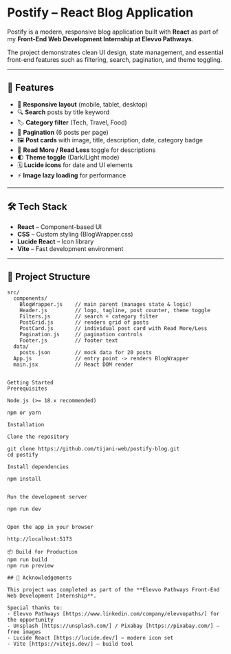 # Postify – React Blog Application

Postify is a modern, responsive blog application built with **React** as part of my **Front-End Web Development Internship at Elevvo Pathways**.  

The project demonstrates clean UI design, state management, and essential front-end features such as filtering, search, pagination, and theme toggling.

---

## 🚀 Features

- 📌 **Responsive layout** (mobile, tablet, desktop)  
- 🔍 **Search** posts by title keyword  
- 🏷️ **Category filter** (Tech, Travel, Food)  
- 📄 **Pagination** (6 posts per page)  
- 🖼️ **Post cards** with image, title, description, date, category badge  
- 📜 **Read More / Read Less** toggle for descriptions  
- 🌓 **Theme toggle** (Dark/Light mode)  
- 🗓️ **Lucide icons** for date and UI elements  
- ⚡ **Image lazy loading** for performance  

---

## 🛠️ Tech Stack

- **React** – Component-based UI  
- **CSS** – Custom styling (BlogWrapper.css)  
- **Lucide React** – Icon library  
- **Vite** – Fast development environment  

---

## 📂 Project Structure

```plaintext
src/
  components/
    BlogWrapper.js    // main parent (manages state & logic)
    Header.js         // logo, tagline, post counter, theme toggle
    Filters.js        // search + category filter
    PostGrid.js       // renders grid of posts
    PostCard.js       // individual post card with Read More/Less
    Pagination.js     // pagination controls
    Footer.js         // footer text
  data/
    posts.json        // mock data for 20 posts
  App.js              // entry point -> renders BlogWrapper
  main.jsx            // React DOM render


Getting Started
Prerequisites

Node.js (>= 18.x recommended)

npm or yarn

Installation

Clone the repository

git clone https://github.com/tijani-web/postify-blog.git
cd postify

Install dependencies

npm install


Run the development server

npm run dev


Open the app in your browser

http://localhost:5173

📦 Build for Production
npm run build
npm run preview

## 🙌 Acknowledgements

This project was completed as part of the **Elevvo Pathways Front-End Web Development Internship**.  

Special thanks to:  
- Elevvo Pathways [https://www.linkedin.com/company/elevvopaths/] for the opportunity  
- Unsplash [https://unsplash.com/] / Pixabay [https://pixabay.com/] – free images  
- Lucide React [https://lucide.dev/] – modern icon set  
- Vite [https://vitejs.dev/] – build tool
